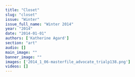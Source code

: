 ```yaml
---
title: "Closet"
slug: "closet"
issue: "Winter"
issue_full_name: "Winter 2014"
year: "2014"
date: "2014-01-01"
authors: ['Katherine Agard']
section: "art"
audio: []
main_image: ""
banner_image: ""
images: ['2014_1_06-masterfile_advocate_trialp138.png']
videos: []
---
```

